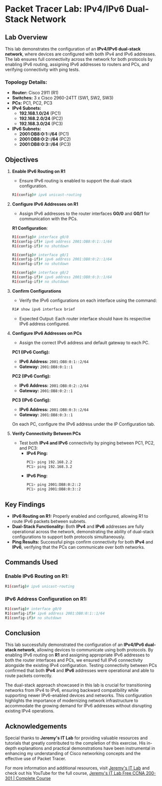 # Packet Tracer Lab: IPv4/IPv6 Dual-Stack Network

## Lab Overview
This lab demonstrates the configuration of an **IPv4/IPv6 dual-stack network**, where devices are configured with both IPv4 and IPv6 addresses. The lab ensures full connectivity across the network for both protocols by enabling IPv6 routing, assigning IPv6 addresses to routers and PCs, and verifying connectivity with ping tests.

### Topology Details:
- **Router:** Cisco 2911 (R1)
- **Switches:** 3 x Cisco 2960-24TT (SW1, SW2, SW3)
- **PCs:** PC1, PC2, PC3
- **IPv4 Subnets:**
  - **192.168.1.0/24** (PC1)
  - **192.168.2.0/24** (PC2)
  - **192.168.3.0/24** (PC3)
- **IPv6 Subnets:**
  - **2001:DB8:0:1::/64** (PC1)
  - **2001:DB8:0:2::/64** (PC2)
  - **2001:DB8:0:3::/64** (PC3)

## Objectives

1. **Enable IPv6 Routing on R1**
   - Ensure IPv6 routing is enabled to support the dual-stack configuration.
   
   ```bash
   R1(config)# ipv6 unicast-routing
   ```

2. **Configure IPv6 Addresses on R1**
   - Assign IPv6 addresses to the router interfaces **G0/0** and **G0/1** for communication with the PCs.
   
   **R1 Configuration**:
   ```bash
   R1(config)# interface g0/0
   R1(config-if)# ipv6 address 2001:DB8:0:1::1/64
   R1(config-if)# no shutdown

   R1(config)# interface g0/1
   R1(config-if)# ipv6 address 2001:DB8:0:2::1/64
   R1(config-if)# no shutdown

   R1(config)# interface g0/2
   R1(config-if)# ipv6 address 2001:DB8:0:3::1/64
   R1(config-if)# no shutdown
   ```

3. **Confirm Configurations**
   - Verify the IPv6 configurations on each interface using the command:
   
   ```bash
   R1# show ipv6 interface brief
   ```
   - Expected Output: Each router interface should have its respective IPv6 address configured.

4. **Configure IPv6 Addresses on PCs**
   - Assign the correct IPv6 address and default gateway to each PC.

   **PC1 (IPv6 Config):**
   - **IPv6 Address:** `2001:DB8:0:1::2/64`
   - **Gateway:** `2001:DB8:0:1::1`

   **PC2 (IPv6 Config):**
   - **IPv6 Address:** `2001:DB8:0:2::2/64`
   - **Gateway:** `2001:DB8:0:2::1`

   **PC3 (IPv6 Config):**
   - **IPv6 Address:** `2001:DB8:0:3::2/64`
   - **Gateway:** `2001:DB8:0:3::1`

   On each PC, configure the IPv6 address under the IP Configuration tab.

5. **Verify Connectivity Between PCs**
   - Test both **IPv4 and IPv6** connectivity by pinging between PC1, PC2, and PC3:
     - **IPv4 Ping:**
       ```bash
       PC1> ping 192.168.2.2
       PC1> ping 192.168.3.2
       ```
     - **IPv6 Ping:**
       ```bash
       PC1> ping 2001:DB8:0:2::2
       PC1> ping 2001:DB8:0:3::2
       ```

## Key Findings

- **IPv6 Routing on R1:** Properly enabled and configured, allowing R1 to route IPv6 packets between subnets.
- **Dual-Stack Functionality:** Both **IPv4** and **IPv6** addresses are fully operational across the network, demonstrating the ability of dual-stack configurations to support both protocols simultaneously.
- **Ping Results:** Successful pings confirm connectivity for both **IPv4** and **IPv6**, verifying that the PCs can communicate over both networks.

## Commands Used

### Enable IPv6 Routing on R1:
```bash
R1(config)# ipv6 unicast-routing
```

### IPv6 Address Configuration on R1:
```bash
R1(config)# interface g0/0
R1(config-if)# ipv6 address 2001:DB8:0:1::1/64
R1(config-if)# no shutdown
```
## Conclusion

This lab successfully demonstrated the configuration of an **IPv4/IPv6 dual-stack network**, allowing devices to communicate using both protocols. By enabling IPv6 routing on **R1** and assigning appropriate IPv6 addresses to both the router interfaces and PCs, we ensured full IPv6 connectivity alongside the existing IPv4 configuration. Testing connectivity between PCs confirmed that both **IPv4** and **IPv6** addresses were operational and able to route packets correctly.

The dual-stack approach showcased in this lab is crucial for transitioning networks from IPv4 to IPv6, ensuring backward compatibility while supporting newer IPv6-enabled devices and networks. This configuration highlights the importance of modernizing network infrastructure to accommodate the growing demand for IPv6 addresses without disrupting existing IPv4 operations.

## Acknowledgements


Special thanks to **Jeremy's IT Lab** for providing valuable resources and tutorials that greatly contributed to the completion of this exercise. His in-depth explanations and practical demonstrations have been instrumental in enhancing my understanding of Cisco networking concepts and the effective use of Packet Tracer.

For more information and additional resources, visit [Jeremy's IT Lab](https://jeremysitlab.com/) and check out his YouTube for the full course, [Jeremy's IT Lab Free CCNA 200-301 | Complete Course](https://www.youtube.com/playlist?list=PLxbwE86jKRgMpuZuLBivzlM8s2Dk5lXBQ)

